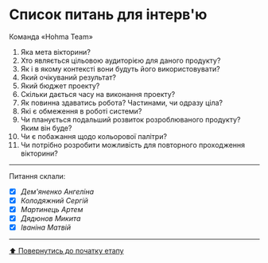 # Список питань для інтерв'ю
Команда «Hohma Team»

 1. Яка мета вікторини?
 2. Хто являється цільовою аудиторією для даного продукту?
 3. Як і в якому контексті вони будуть його використовувати?
 4. Який очікуваний результат?
 5. Який бюджет проекту? 
 6. Скільки дається часу на виконання проекту?
 7. Як повинна здаватись робота? Частинами, чи одразу ціла? 
 8. Які є обмеження в роботі системи?
 9. Чи планується подальший розвиток розроблюваного  продукту? Яким він буде? 
 10. Чи є побажання щодо кольорової палітри? 
 11. Чи потрібно розробити можливість для повторного проходження вікторини?


---
Питання склали:			

- [X] *Дем'яненко Ангеліна*
- [X] *Колодяжний Сергій*
- [x] *Мартинець Артем*
- [x] *Дядюнов Микита*
- [x] *Іваніна Матвій* 

---
[:arrow_up: Повернутись до початку етапу](/docs/1.Envisioning/README.md)
